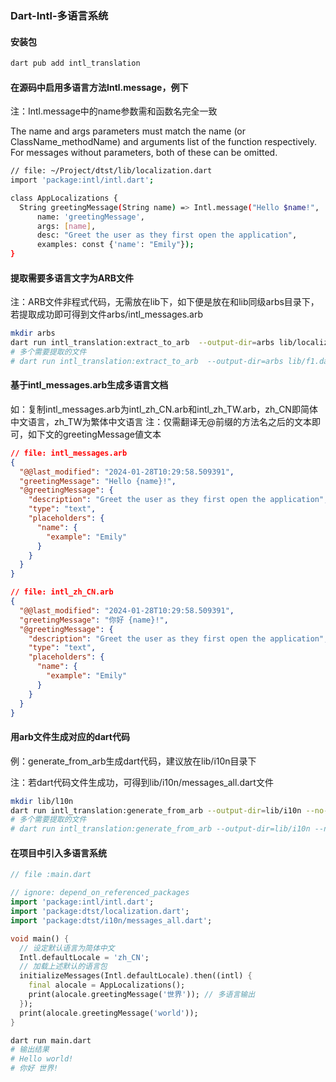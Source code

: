 ### Dart-Intl-多语言系统

#### 安装包
```sh
dart pub add intl_translation
```

#### 在源码中启用多语言方法Intl.message，例下
注：Intl.message中的name参数需和函数名完全一致

The name and args parameters must match the name (or ClassName_methodName) and arguments list of the function respectively. For messages without parameters, both of these can be omitted.
```sh
// file: ~/Project/dtst/lib/localization.dart
import 'package:intl/intl.dart';

class AppLocalizations {
  String greetingMessage(String name) => Intl.message("Hello $name!",
      name: 'greetingMessage',
      args: [name],
      desc: "Greet the user as they first open the application",
      examples: const {'name': "Emily"});
}
```

#### 提取需要多语言文字为ARB文件
注：ARB文件非程式代码，无需放在lib下，如下便是放在和lib同级arbs目录下，若提取成功即可得到文件arbs/intl_messages.arb
```sh
mkdir arbs
dart run intl_translation:extract_to_arb  --output-dir=arbs lib/localization.dart
# 多个需要提取的文件
# dart run intl_translation:extract_to_arb  --output-dir=arbs lib/f1.dart lib/f2.dart lib/f3.dart
```

#### 基于intl_messages.arb生成多语言文档
如：复制intl_messages.arb为intl_zh_CN.arb和intl_zh_TW.arb，zh_CN即简体中文语言，zh_TW为繁体中文语言
注：仅需翻译无@前缀的方法名之后的文本即可，如下文的greetingMessage値文本
```json
// file: intl_messages.arb
{
  "@@last_modified": "2024-01-28T10:29:58.509391",
  "greetingMessage": "Hello {name}!",
  "@greetingMessage": {
    "description": "Greet the user as they first open the application",
    "type": "text",
    "placeholders": {
      "name": {
        "example": "Emily"
      }
    }
  }
}
```
```json
// file: intl_zh_CN.arb
{
  "@@last_modified": "2024-01-28T10:29:58.509391",
  "greetingMessage": "你好 {name}!",
  "@greetingMessage": {
    "description": "Greet the user as they first open the application",
    "type": "text",
    "placeholders": {
      "name": {
        "example": "Emily"
      }
    }
  }
}
```

#### 用arb文件生成对应的dart代码
例：generate_from_arb生成dart代码，建议放在lib/i10n目录下

注：若dart代码文件生成功，可得到lib/i10n/messages_all.dart文件
```sh
mkdir lib/l10n
dart run intl_translation:generate_from_arb --output-dir=lib/i10n --no-use-deferred-loading lib/localization.dart i18narb/intl_*.arb
# 多个需要提取的文件
# dart run intl_translation:generate_from_arb --output-dir=lib/i10n --no-use-deferred-loading lib/f1.dart lib/f2.dart lib/f3.dart i18narb/intl_*.arb
```

#### 在项目中引入多语言系统
```dart
// file :main.dart

// ignore: depend_on_referenced_packages
import 'package:intl/intl.dart';
import 'package:dtst/localization.dart';
import 'package:dtst/i10n/messages_all.dart';

void main() {
  // 设定默认语言为简体中文
  Intl.defaultLocale = 'zh_CN';
  // 加载上述默认的语言包
  initializeMessages(Intl.defaultLocale).then((intl) {
	final alocale = AppLocalizations();
	print(alocale.greetingMessage('世界')); // 多语言输出
  });
  print(alocale.greetingMessage('world'));
}
```
```sh
dart run main.dart
# 输出结果
# Hello world!
# 你好 世界!
```
